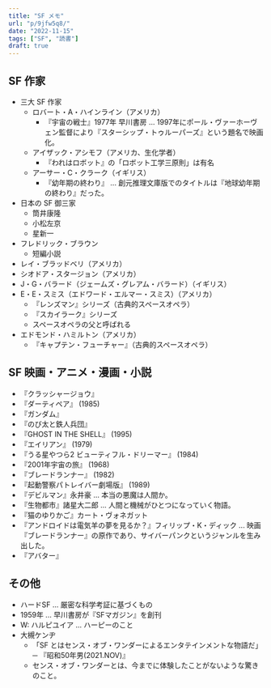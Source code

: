 ```yaml
---
title: "SF メモ"
url: "p/9jfw5q8/"
date: "2022-11-15"
tags: ["SF", "読書"]
draft: true
---
```


SF 作家
----

- 三大 SF 作家
  - ロバート・A・ハインライン（アメリカ）
    - 『宇宙の戦士』1977年 早川書房 ... 1997年にポール・ヴァーホーヴェン監督により『スターシップ・トゥルーパーズ』という題名で映画化。
  - アイザック・アシモフ（アメリカ、生化学者）
    - 『われはロボット』の「ロボット工学三原則」は有名
  - アーサー・C・クラーク（イギリス）
    - 『幼年期の終わり』 ... 創元推理文庫版でのタイトルは『地球幼年期の終わり』だった。
- 日本の SF 御三家
  - 筒井康隆
  - 小松左京
  - 星新一
- フレドリック・ブラウン
  - 短編小説
- レイ・ブラッドベリ（アメリカ）
- シオドア・スタージョン（アメリカ）
- J・G・バラード（ジェームズ・グレアム・バラード）（イギリス）
- E・E・スミス（エドワード・エルマー・スミス）（アメリカ）
  - 『レンズマン』シリーズ（古典的スペースオペラ）
  - 『スカイラーク』シリーズ
  - スペースオペラの父と呼ばれる
- エドモンド・ハミルトン（アメリカ）
  - 『キャプテン・フューチャー』（古典的スペースオペラ）


SF 映画・アニメ・漫画・小説
----

- 『クラッシャージョウ』
- 『ダーティペア』 (1985)
- 『ガンダム』
- 『のび太と鉄人兵団』
- 『GHOST IN THE SHELL』 (1995)
- 『エイリアン』 (1979)
- 『うる星やつら2 ビューティフル・ドリーマー』 (1984)
- 『2001年宇宙の旅』 (1968)
- 『ブレードランナー』 (1982)
- 『起動警察パトレイバー劇場版』 (1989)
- 『デビルマン』永井豪 ... 本当の悪魔は人間か。
- 『生物都市』諸星大二郎 ... 人間と機械がひとつになっていく物語。
- 『猫のゆりかご』カート・ヴォネガット
- 『アンドロイドは電気羊の夢を見るか？』フィリップ・K・ディック ... 映画『ブレードランナー』の原作であり、サイバーパンクというジャンルを生み出した。
- 『アバター』


その他
----

- ハードSF ... 厳密な科学考証に基づくもの
- 1959年 ... 早川書房が『SFマガジン』を創刊
- W: ハルピユイア ... ハーピーのこと
- 大槻ケンヂ
  - 「SF とはセンス・オブ・ワンダーによるエンタテインメントな物語だ」─ 『昭和50年男(2021.NOV)』
  - センス・オブ・ワンダーとは、今までに体験したことがないような驚きのこと。

